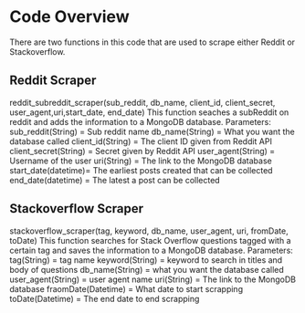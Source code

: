 # Code Overview
There are two functions in this code that are used to scrape either Reddit or Stackoverflow.

## Reddit Scraper
reddit_subreddit_scraper(sub_reddit, db_name, client_id, client_secret, user_agent,uri,start_date, end_date)
    This function seaches a subReddit on reddit and adds the information to a MongoDB database.
    Parameters:
        sub_reddit(String) = Sub reddit name
        db_name(String) = What you want the database called
        client_id(String) = The client ID given from Reddit API
        client_secret(String) = Secret given by Reddit API
        user_agent(String) = Username of the user
        uri(String) = The link to the MongoDB database 
        start_date(datetime)= The earliest posts created that can be collected
        end_date(datetime) = The latest a post can be collected

## Stackoverflow Scraper
stackoverflow_scraper(tag, keyword, db_name, user_agent, uri, fromDate, toDate)
    This function searches for Stack Overflow questions tagged with a certain tag and saves the information to a MongoDB database.
    Parameters:
        tag(String) = tag name
        keyword(String) = keyword to search in titles and body of questions
        db_name(String) = what you want the database called
        user_agent(String) = user agent name
        uri(String) = The link to the MongoDB database 
        fraomDate(Datetime) = What date to start scrapping 
        toDate(Datetime) = The end date to end scrapping
